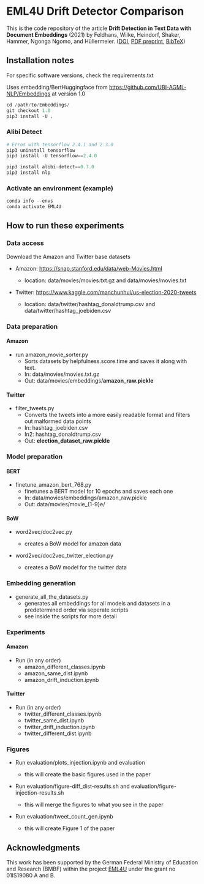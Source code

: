 # EML4U Drift Detector Comparison

This is the code repository of the article
**Drift Detection in Text Data with Document Embeddings** (2021) by Feldhans, Wilke, Heindorf, Shaker, Hammer, Ngonga Ngomo, and Hüllermeier.
([DOI](https://doi.org/10.1007/978-3-030-91608-4_11),
[PDF preprint](https://papers.dice-research.org/2021/IDEAL2021_DriftDetectionEmbeddings/Drift-Detection-in-Text-Data-with-Document-Embeddings-public.pdf), [BibTeX](CITATION.bib))

## Installation notes

For specific software versions, check the requirements.txt

Uses embedding/BertHuggingface from https://github.com/UBI-AGML-NLP/Embeddings at version 1.0

```python
cd /path/to/Embeddings/
git checkout 1.0
pip3 install -U .
```

### Alibi Detect

```python
# Erros with tensorflow 2.4.1 and 2.3.0
pip3 uninstall tensorflow
pip3 install -U tensorflow==2.4.0

pip3 install alibi-detect==0.7.0
pip3 install nlp
```

### Activate an environment (example)

```python
conda info --envs
conda activate EML4U
```


## How to run these experiments

### Data access

Download the Amazon and Twitter base datasets
- Amazon: https://snap.stanford.edu/data/web-Movies.html
    - location: data/movies/movies.txt.gz and data/movies/movies.txt
    
- Twitter: https://www.kaggle.com/manchunhui/us-election-2020-tweets
    - location: data/twitter/hashtag_donaldtrump.csv and data/twitter/hashtag_joebiden.csv

### Data preparation

#### Amazon

- run amazon_movie_sorter.py
    - Sorts datasets by helpfulness.score.time and saves it along with text.
    - In: data/movies/movies.txt.gz
    - Out: data/movies/embeddings/**amazon_raw.pickle**
    
#### Twitter

- filter_tweets.py
    - Converts the tweets into a more easily readable format and filters out malformed data points
    - In: hashtag_joebiden.csv
    - In2: hashtag_donaldtrump.csv
    - Out: **election_dataset_raw.pickle**   
    
    
### Model preparation

#### BERT

- finetune_amazon_bert_768.py
    - finetunes a BERT model for 10 epochs and saves each one
    - In: data/movies/embeddings/amazon_raw.pickle
    - Out: data/movies/movie_{1-9}e/
    
    
#### BoW

- word2vec/doc2vec.py
    - creates a BoW model for amazon data
    
- word2vec/doc2vec_twitter_election.py
    - creates a BoW model for the twitter data
    
    
### Embedding generation

- generate_all_the_datasets.py
    - generates all embeddings for all models and datasets in a predetermined order via seperate scripts
    - see inside the scripts for more detail
    
    
### Experiments

#### Amazon

- Run (in any order)
    - amazon_different_classes.ipynb
    - amazon_same_dist.ipynb
    - amazon_drift_induction.ipynb

#### Twitter

- Run (in any order)
    - twitter_different_classes.ipynb
    - twitter_same_dist.ipynb
    - twitter_drift_induction.ipynb
    - twitter_different_dist.ipynb
    
### Figures

- Run evaluation/plots_injection.ipynb and evaluation
    - this will create the basic figures used in the paper
    
- Run evaluation/figure-diff_dist-results.sh and evaluation/figure-injection-results.sh
    - this will merge the figures to what you see in the paper
    
- Run evaluation/tweet_count_gen.ipynb
    - this will create Figure 1 of the paper

## Acknowledgments

This  work  has  been  supported  by  the  German  Federal Ministry of Education and Research (BMBF) within the project [EML4U](https://eml4u.github.io/) under the grant no 01IS19080 A and B.
